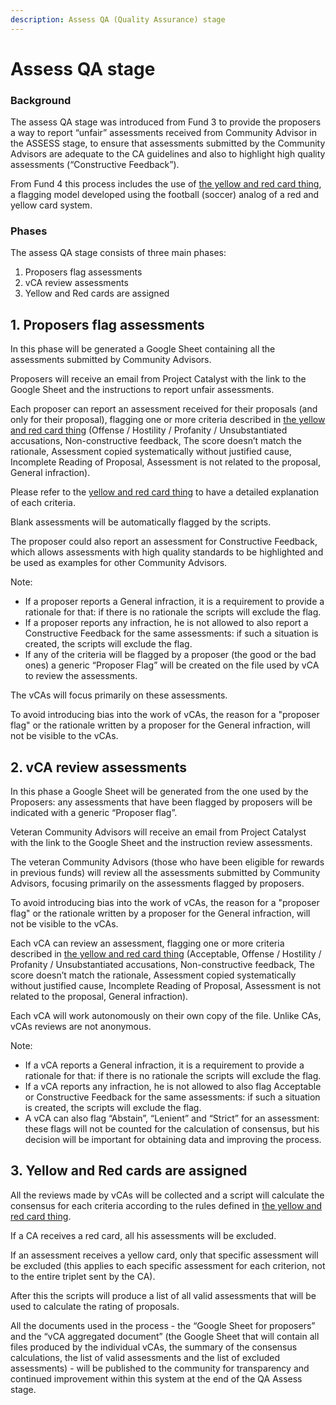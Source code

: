 ```yaml
---
description: Assess QA (Quality Assurance) stage
---
```


# Assess QA stage

### **Background**

The assess QA stage was introduced from Fund 3 to provide the proposers a way to report “unfair” assessments received from Community Advisor in the ASSESS stage, to ensure that assessments submitted by the Community Advisors are adequate to the CA guidelines and also to highlight high quality assessments (“Constructive Feedback”).

From Fund 4 this process includes the use of [the yellow and red card thing](the-yellow-and-red-card-thing.md), a flagging model developed using the football (soccer) analog of a red and yellow card system.



### Phases

The assess QA stage consists of three main phases:&#x20;

1. Proposers flag assessments
2. vCA review assessments
3. Yellow and Red cards are assigned



## 1. Proposers flag assessments

In this phase will be generated a Google Sheet containing all the assessments submitted by Community Advisors.

Proposers will receive an email from Project Catalyst with the link to the Google Sheet and the instructions to report unfair assessments.

Each proposer can report an assessment received for their proposals (and only for their proposal), flagging one or more criteria described in [the yellow and red card thing](the-yellow-and-red-card-thing.md) (Offense / Hostility / Profanity / Unsubstantiated accusations, Non-constructive feedback, The score doesn’t match the rationale, Assessment copied systematically without justified cause, Incomplete Reading of Proposal, Assessment is not related to the proposal, General infraction).

Please refer to the [yellow and red card thing](the-yellow-and-red-card-thing.md) to have a detailed explanation of each criteria.

Blank assessments will be automatically flagged by the scripts.

The proposer could also report an assessment for Constructive Feedback, which allows assessments with high quality standards to be highlighted and be used as examples for other Community Advisors.

Note:

* If a proposer reports a General infraction, it is a requirement to provide a rationale for that: if there is no rationale the scripts will exclude the flag.&#x20;
* If a proposer reports any infraction, he is not allowed to also report a Constructive Feedback for the same assessments: if such a situation is created, the scripts will exclude the flag.
* If any of the criteria will be flagged by a proposer (the good or the bad ones) a generic “Proposer Flag” will be created on the file used by vCA to review the assessments.

The vCAs will focus primarily on these assessments.

To avoid introducing bias into the work of vCAs, the reason for a "proposer flag" or the rationale written by a proposer for the General infraction, will not be visible to the vCAs.



## 2. vCA review assessments

In this phase a Google Sheet will be generated from the one used by the Proposers: any assessments that have been flagged by proposers will be indicated with a generic “Proposer flag”.

Veteran Community Advisors will receive an email from Project Catalyst with the link to the Google Sheet and the instruction review assessments.

The veteran Community Advisors (those who have been eligible for rewards in previous funds) will review all the assessments submitted by Community Advisors, focusing primarily on the assessments flagged by proposers.

To avoid introducing bias into the work of vCAs, the reason for a "proposer flag" or the rationale written by a proposer for the General infraction, will not be visible to the vCAs.

Each vCA can review an assessment, flagging one or more criteria described in [the yellow and red card thing](the-yellow-and-red-card-thing.md) (Acceptable, Offense / Hostility / Profanity / Unsubstantiated accusations, Non-constructive feedback, The score doesn’t match the rationale, Assessment copied systematically without justified cause, Incomplete Reading of Proposal, Assessment is not related to the proposal, General infraction).

Each vCA will work autonomously on their own copy of the file. Unlike CAs, vCAs reviews are not anonymous.

Note:

* If a vCA reports a General infraction, it is a requirement to provide a rationale for that: if there is no rationale the scripts will exclude the flag.
* If a vCA reports any infraction, he is not allowed to also flag Acceptable or Constructive Feedback for the same assessments: if such a situation is created, the scripts will exclude the flag.
* A vCA can also flag “Abstain”, “Lenient” and “Strict” for an assessment: these flags will not be counted for the calculation of consensus, but his decision will be important for obtaining data and improving the process.



## 3. Yellow and Red cards are assigned

All the reviews made by vCAs will be collected and a script will calculate the consensus for each criteria according to the rules defined in [the yellow and red card thing](the-yellow-and-red-card-thing.md).&#x20;

If a CA receives a red card, all his assessments will be excluded.

If an assessment receives a yellow card, only that specific assessment will be excluded (this applies to each specific assessment for each criterion, not to the entire triplet sent by the CA).&#x20;

After this the scripts will produce a list of all valid assessments that will be used to calculate the rating of proposals.&#x20;

All the documents used in the process - the “Google Sheet for proposers” and the “vCA aggregated document” (the Google Sheet that will contain all files produced by the individual vCAs, the summary of the consensus calculations, the list of valid assessments and the list of excluded assessments) - will be published to the community for transparency and continued improvement within this system at the end of the QA Assess stage.
